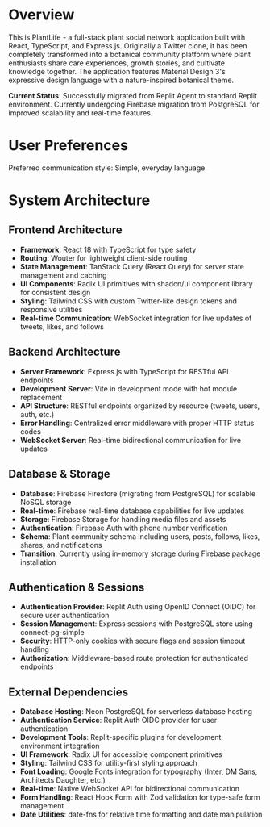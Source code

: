 # Overview

This is PlantLife - a full-stack plant social network application built with React, TypeScript, and Express.js. Originally a Twitter clone, it has been completely transformed into a botanical community platform where plant enthusiasts share care experiences, growth stories, and cultivate knowledge together. The application features Material Design 3's expressive design language with a nature-inspired botanical theme.

**Current Status**: Successfully migrated from Replit Agent to standard Replit environment. Currently undergoing Firebase migration from PostgreSQL for improved scalability and real-time features.

# User Preferences

Preferred communication style: Simple, everyday language.

# System Architecture

## Frontend Architecture
- **Framework**: React 18 with TypeScript for type safety
- **Routing**: Wouter for lightweight client-side routing
- **State Management**: TanStack Query (React Query) for server state management and caching
- **UI Components**: Radix UI primitives with shadcn/ui component library for consistent design
- **Styling**: Tailwind CSS with custom Twitter-like design tokens and responsive utilities
- **Real-time Communication**: WebSocket integration for live updates of tweets, likes, and follows

## Backend Architecture
- **Server Framework**: Express.js with TypeScript for RESTful API endpoints
- **Development Server**: Vite in development mode with hot module replacement
- **API Structure**: RESTful endpoints organized by resource (tweets, users, auth, etc.)
- **Error Handling**: Centralized error middleware with proper HTTP status codes
- **WebSocket Server**: Real-time bidirectional communication for live updates

## Database & Storage
- **Database**: Firebase Firestore (migrating from PostgreSQL) for scalable NoSQL storage
- **Real-time**: Firebase real-time database capabilities for live updates
- **Storage**: Firebase Storage for handling media files and assets
- **Authentication**: Firebase Auth with phone number verification
- **Schema**: Plant community schema including users, posts, follows, likes, shares, and notifications
- **Transition**: Currently using in-memory storage during Firebase package installation

## Authentication & Sessions
- **Authentication Provider**: Replit Auth using OpenID Connect (OIDC) for secure user authentication
- **Session Management**: Express sessions with PostgreSQL store using connect-pg-simple
- **Security**: HTTP-only cookies with secure flags and session timeout handling
- **Authorization**: Middleware-based route protection for authenticated endpoints

## External Dependencies

- **Database Hosting**: Neon PostgreSQL for serverless database hosting
- **Authentication Service**: Replit Auth OIDC provider for user authentication
- **Development Tools**: Replit-specific plugins for development environment integration
- **UI Framework**: Radix UI for accessible component primitives
- **Styling**: Tailwind CSS for utility-first styling approach
- **Font Loading**: Google Fonts integration for typography (Inter, DM Sans, Architects Daughter, etc.)
- **Real-time**: Native WebSocket API for bidirectional communication
- **Form Handling**: React Hook Form with Zod validation for type-safe form management
- **Date Utilities**: date-fns for relative time formatting and date manipulation